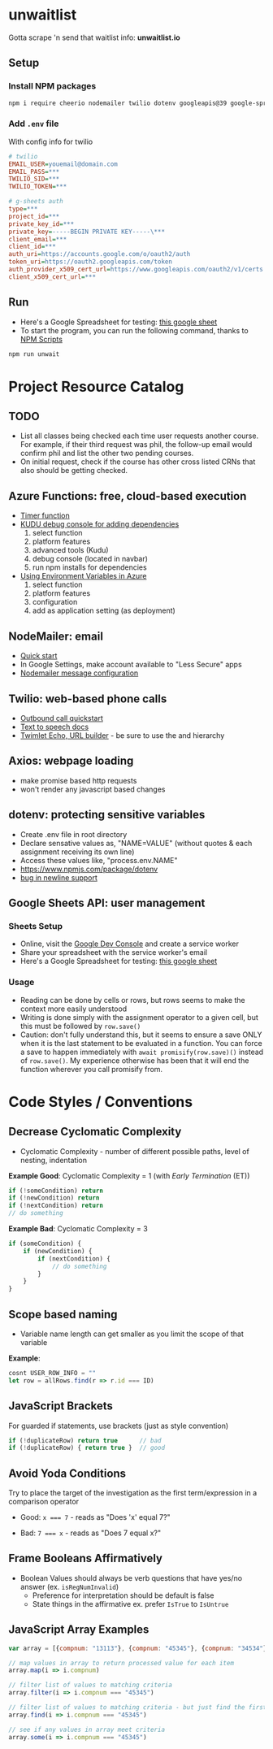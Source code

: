 # unwaitlist

Gotta scrape 'n send that waitlist info: __unwaitlist.io__

## Setup

### Install NPM packages

```bash
npm i require cheerio nodemailer twilio dotenv googleapis@39 google-spreadsheet
```


### Add `.env` file

With config info for twilio

```ini
# twilio
EMAIL_USER=youemail@domain.com
EMAIL_PASS=***
TWILIO_SID=***
TWILIO_TOKEN=***

# g-sheets auth
type=***
project_id=***
private_key_id=***
private_key=-----BEGIN PRIVATE KEY-----\***
client_email=***
client_id=***
auth_uri=https://accounts.google.com/o/oauth2/auth
token_uri=https://oauth2.googleapis.com/token
auth_provider_x509_cert_url=https://www.googleapis.com/oauth2/v1/certs
client_x509_cert_url=***
```


## Run

- Here's a Google Spreadsheet for testing: [this google sheet](https://docs.google.com/spreadsheets/d/1wtHWjTTWn9LNp4r8_xJiGGiO-YV4PsoQ_gWTeahbUxs/edit?usp=sharing)
- To start the program, you can run the following command, thanks to [NPM Scripts](https://www.freecodecamp.org/news/introduction-to-npm-scripts-1dbb2ae01633/) 

```bash
npm run unwait
```


# Project Resource Catalog

## TODO

- List all classes being checked each time user requests another course. For example, if their third request was phil, the follow-up email would confirm phil and list the other two pending courses.
- On initial request, check if the course has other cross listed CRNs that also should be getting checked.

## Azure Functions: free, cloud-based execution

- [Timer function](https://docs.microsoft.com/en-us/azure/azure-functions/functions-bindings-timer)
- [KUDU debug console for adding dependencies](https://blogs.msdn.microsoft.com/benjaminperkins/2014/03/24/using-kudu-with-windows-azure-web-sites/)
    1. select function
    2. platform features
    3. advanced tools (Kudu)
    4. debug console (located in navbar)
    5. run npm installs for dependencies
- [Using Environment Variables in Azure](https://www.freecodecamp.org/news/heres-how-you-can-actually-use-node-environment-variables-8fdf98f53a0a/)
    1. select function
    2. platform features
    3. configuration
    4. add as application setting (as deployment)


## NodeMailer: email

- [Quick start](https://www.w3schools.com/nodejs/nodejs_email.asp)
- In Google Settings, make account available to "Less Secure" apps
- [Nodemailer message configuration](https://nodemailer.com/message/)


## Twilio: web-based phone calls

- [Outbound call quickstart](https://www.twilio.com/docs/voice/quickstart/node?code-sample=code-make-an-outbound-call&code-language=Node.js&code-sdk-version=3.x)
- [Text to speech docs](https://www.twilio.com/docs/voice/twiml/say/text-speech)
- [Twimlet Echo, URL builder](https://www.twilio.com/labs/twimlets/echo) - be sure to use the <Response> and <Say> hierarchy


## Axios: webpage loading
- make promise based http requests
- won't render any javascript based changes


## dotenv: protecting sensitive variables

- Create .env file in root directory
- Declare sensative values as, "NAME=VALUE" (without quotes & each assignment receiving its own line)
- Access these values like, "process.env.NAME"
- https://www.npmjs.com/package/dotenv
- [bug in newline support](https://github.com/motdotla/dotenv/issues/218#issuecomment-325044380)

## Google Sheets API: user management

### Sheets Setup

- Online, visit the [Google Dev Console](https://console.developers.google.com/apis/dashboard) and create a service worker
- Share your spreadsheet with the service worker's email
- Here's a Google Spreadsheet for testing: [this google sheet](https://docs.google.com/spreadsheets/d/1wtHWjTTWn9LNp4r8_xJiGGiO-YV4PsoQ_gWTeahbUxs/edit?usp=sharing)



### Usage

- Reading can be done by cells or rows, but rows seems to make the context more easily understood
- Writing is done simply with the assignment operator to a given cell, but this must be followed by `row.save()`
- Caution: don't fully understand this, but it seems to ensure a save ONLY when it is the last statement to be evaluated in a function. You can force a save to happen immediately with `await promisify(row.save)()` instead of `row.save()`. My experience otherwise has been that it will end the function wherever you call promisify from.




# Code Styles / Conventions



## Decrease Cyclomatic Complexity

* Cyclomatic Complexity - number of different possible paths, level of nesting, indentation

**Example Good**: Cyclomatic Complexity = 1 (with _Early Termination_ (ET))
```js
if (!someCondition) return
if (!newCondition) return
if (!nextCondition) return
// do something
```

**Example Bad**: Cyclomatic Complexity = 3
```js
if (someCondition) {
    if (newCondition) {
        if (nextCondition) {
            // do something
        }
    }
}
```


## Scope based naming
* Variable name length can get smaller as you limit the scope of that variable

**Example**:

```js
cosnt USER_ROW_INFO = ""
let row = allRows.find(r => r.id === ID)
```

## JavaScript Brackets

For guarded if statements, use brackets (just as style convention)

```js
if (!duplicateRow) return true      // bad
if (!duplicateRow) { return true }  // good
```

## Avoid Yoda Conditions

Try to place the target of the investigation as the first term/expression in a comparison operator

* Good: `x === 7` - reads as "Does 'x' equal 7?"

* Bad:  `7 === x` - reads as "Does 7 equal x?"

## Frame Booleans Affirmatively

* Boolean Values should always be verb questions that have yes/no answer (ex. `isRegNumInvalid`)
  * Preference for interpretation should be default is false
  * State things in the affirmative ex. prefer `IsTrue` to `IsUntrue`


## JavaScript Array Examples

```js
var array = [{compnum: "13113"}, {compnum: "45345"}, {compnum: "34534"}]

// map values in array to return processed value for each item
array.map(i => i.compnum)

// filter list of values to matching criteria
array.filter(i => i.compnum === "45345")

// filter list of values to matching criteria - but just find the first record - return record
array.find(i => i.compnum === "45345")

// see if any values in array meet criteria
array.some(i => i.compnum === "45345")
```
